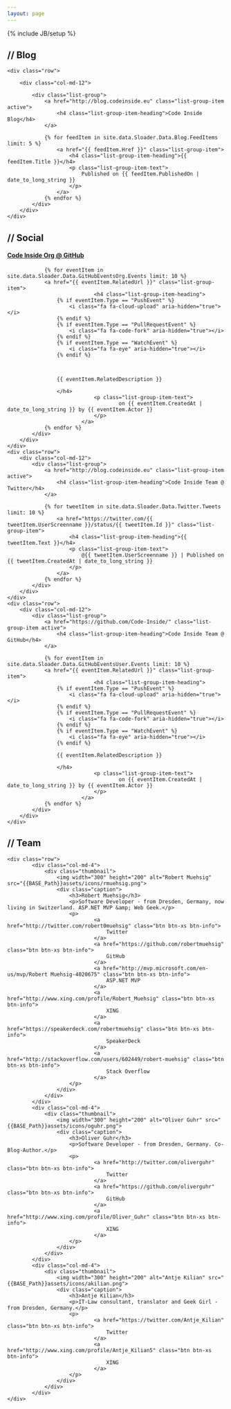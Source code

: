 ```yaml
---
layout: page
---
```

{% include JB/setup %}

<section>
    <h2><strong>//</strong> Blog</h2>

    <div class="row">

        <div class="col-md-12">

            <div class="list-group">
                <a href="http://blog.codeinside.eu" class="list-group-item active">
                    <h4 class="list-group-item-heading">Code Inside Blog</h4>
                </a>
				
				{% for feedItem in site.data.Sloader.Data.Blog.FeedItems limit: 5 %}
					<a href="{{ feedItem.Href }}" class="list-group-item">
                        <h4 class="list-group-item-heading">{{ feedItem.Title }}</h4>
                        <p class="list-group-item-text">
                            Published on {{ feedItem.PublishedOn | date_to_long_string }}
                        </p>
                    </a>
				{% endfor %}
            </div>
        </div>
    </div>
</section>

<section>
    <h2><strong>//</strong> Social</h2>
    <div class="row">
        <div class="col-md-12">
            <div class="list-group">
                <a href="https://github.com/Code-Inside/" class="list-group-item active">
                    <h4 class="list-group-item-heading">Code Inside Org @ GitHub</h4>
                </a>
				
				{% for eventItem in site.data.Sloader.Data.GitHubEventsOrg.Events limit: 10 %}
				<a href="{{ eventItem.RelatedUrl }}" class="list-group-item">
                        		<h4 class="list-group-item-heading">
					{% if eventItem.Type == "PushEvent" %}
						<i class="fa fa-cloud-upload" aria-hidden="true"></i>
					{% endif %}
					{% if eventItem.Type == "PullRequestEvent" %}
						<i class="fa fa-code-fork" aria-hidden="true"></i>
					{% endif %}
					{% if eventItem.Type == "WatchEvent" %}
						<i class="fa fa-eye" aria-hidden="true"></i>
					{% endif %}
					
					
					
					{{ eventItem.RelatedDescription }}
					
					</h4>
                        		<p class="list-group-item-text">
                            			on {{ eventItem.CreatedAt | date_to_long_string }} by {{ eventItem.Actor }}
                        		</p>
                    		</a>
				{% endfor %}
            </div>
        </div>
    </div>
    <div class="row"> 
        <div class="col-md-12">
            <div class="list-group">
                <a href="http://blog.codeinside.eu" class="list-group-item active">
                    <h4 class="list-group-item-heading">Code Inside Team @ Twitter</h4>
                </a>
				
				{% for tweetItem in site.data.Sloader.Data.Twitter.Tweets limit: 10 %}
					<a href="https://twitter.com/{{ tweetItem.UserScreenname }}/status/{{ tweetItem.Id }}" class="list-group-item">
                        <h4 class="list-group-item-heading">{{ tweetItem.Text }}</h4>
                        <p class="list-group-item-text">
                            @{{ tweetItem.UserScreenname }} | Published on {{ tweetItem.CreatedAt | date_to_long_string }}
                        </p>
                    </a>
				{% endfor %}
            </div>
        </div>
	</div>
	<div class="row">  
        <div class="col-md-12">
            <div class="list-group">
                <a href="https://github.com/Code-Inside/" class="list-group-item active">
                    <h4 class="list-group-item-heading">Code Inside Team @ GitHub</h4>
                </a>
				
				{% for eventItem in site.data.Sloader.Data.GitHubEventsUser.Events limit: 10 %}
				<a href="{{ eventItem.RelatedUrl }}" class="list-group-item">
                        		<h4 class="list-group-item-heading">
					{% if eventItem.Type == "PushEvent" %}
						<i class="fa fa-cloud-upload" aria-hidden="true"></i>
					{% endif %}
					{% if eventItem.Type == "PullRequestEvent" %}
						<i class="fa fa-code-fork" aria-hidden="true"></i>
					{% endif %}
					{% if eventItem.Type == "WatchEvent" %}
						<i class="fa fa-eye" aria-hidden="true"></i>
					{% endif %}
					
					{{ eventItem.RelatedDescription }}
					
					</h4>
                        		<p class="list-group-item-text">
                            			on {{ eventItem.CreatedAt | date_to_long_string }} by {{ eventItem.Actor }}
                        		</p>
                    		</a>
				{% endfor %}
            </div>
        </div>
    </div>
</section>

<section>
    <h2><strong>//</strong>&nbsp;Team</h2>

    <div class="row">
            <div class="col-md-4">
                <div class="thumbnail">
                    <img width="300" height="200" alt="Robert Muehsig" src="{{BASE_Path}}assets/icons/rmuehsig.png">
                    <div class="caption">
                        <h3>Robert Muehsig</h3>
                        <p>Software Developer - from Dresden, Germany, now living in Switzerland. ASP.NET MVP &amp; Web Geek.</p>
                        <p>
                                <a href="http://twitter.com/robert0muehsig" class="btn btn-xs btn-info">
                                    Twitter
                                </a>
                                <a href="https://github.com/robertmuehsig" class="btn btn-xs btn-info">
                                    GitHub
                                </a>
                                <a href="http://mvp.microsoft.com/en-us/mvp/Robert Muehsig-4020675" class="btn btn-xs btn-info">
                                    ASP.NET MVP
                                </a>
                                <a href="http://www.xing.com/profile/Robert_Muehsig" class="btn btn-xs btn-info">
                                    XING
                                </a>
                                <a href="https://speakerdeck.com/robertmuehsig" class="btn btn-xs btn-info">
                                    SpeakerDeck
                                </a>
                                <a href="http://stackoverflow.com/users/602449/robert-muehsig" class="btn btn-xs btn-info">
                                    Stack Overflow
                                </a>
                        </p>
                    </div>
                </div>
            </div>
            <div class="col-md-4">
                <div class="thumbnail">
                    <img width="300" height="200" alt="Oliver Guhr" src="{{BASE_Path}}assets/icons/oguhr.png">
                    <div class="caption">
                        <h3>Oliver Guhr</h3>
                        <p>Software Developer - from Dresden, Germany. Co-Blog-Author.</p>
                        <p>
                                <a href="http://twitter.com/oliverguhr" class="btn btn-xs btn-info">
                                    Twitter
                                </a>
                                <a href="https://github.com/oliverguhr" class="btn btn-xs btn-info">
                                    GitHub
                                </a>
                                <a href="http://www.xing.com/profile/Oliver_Guhr" class="btn btn-xs btn-info">
                                    XING
                                </a>
                        </p>
                    </div>
                </div>
            </div>
            <div class="col-md-4">
                <div class="thumbnail">
                    <img width="300" height="200" alt="Antje Kilian" src="{{BASE_Path}}assets/icons/akilian.png">
                    <div class="caption">
                        <h3>Antje Kilian</h3>
                        <p>IT-Law consultant, translator and Geek Girl - from Dresden, Germany.</p>
                        <p>
                                <a href="https://twitter.com/Antje_Kilian" class="btn btn-xs btn-info">
                                    Twitter
                                </a>
                                <a href="http://www.xing.com/profile/Antje_Kilian5" class="btn btn-xs btn-info">
                                    XING
                                </a>
                        </p>
                    </div>
                </div>
            </div>
    </div>
</section>
